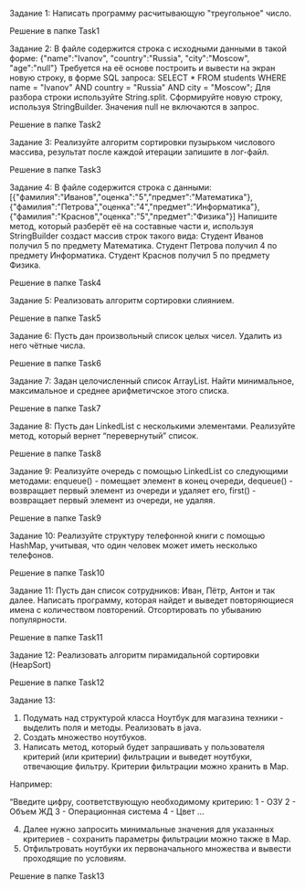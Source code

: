 Задание 1: Написать программу расчитывающую "треугольное" число.

Решение в папке Task1

Задание 2:  В файле содержится строка с исходными данными в такой форме:
            {"name":"Ivanov", "country":"Russia", "city":"Moscow", "age":"null"}
            Требуется на её основе построить и вывести на экран новую строку, в форме SQL запроса:
            SELECT * FROM students WHERE name = "Ivanov" AND country = "Russia" AND city = "Moscow";
            Для разбора строки используйте String.split. Сформируйте новую строку, используя StringBuilder.
            Значения null не включаются в запрос.

Решение в папке Task2

Задание 3:  Реализуйте алгоритм сортировки пузырьком числового массива, результат после каждой итерации запишите
в лог-файл.

Решение в папке Task3

Задание 4:  В файле содержится строка с данными:
            [{"фамилия":"Иванов","оценка":"5","предмет":"Математика"}, {"фамилия":"Петрова","оценка":"4","предмет":"Информатика"},
            {"фамилия":"Краснов","оценка":"5","предмет":"Физика"}]
            Напишите метод, который разберёт её на составные части и, используя StringBuilder создаст массив строк такого вида:
            Студент Иванов получил 5 по предмету Математика.
            Студент Петрова получил 4 по предмету Информатика.
            Студент Краснов получил 5 по предмету Физика.

Решение в папке Task4

Задание 5: Реализовать алгоритм сортировки слиянием.

Решение в папке Task5

Задание 6: Пусть дан произвольный список целых чисел. 
           Удалить из него чётные числа.

Решение в папке Task6

Задание 7: Задан целочисленный список ArrayList. 
           Найти минимальное, максимальное и среднее арифметичское этого списка.

Решение в папке Task7

Задание 8: Пусть дан LinkedList с несколькими элементами. 
           Реализуйте метод, который вернет “перевернутый” список.

Решение в папке Task8

Задание 9: Реализуйте очередь с помощью LinkedList со следующими методами:
           enqueue() - помещает элемент в конец очереди, 
           dequeue() - возвращает первый элемент из очереди и удаляет его,
           first() - возвращает первый элемент из очереди, не удаляя.

Решение в папке Task9

Задание 10: Реализуйте структуру телефонной книги с помощью HashMap, учитывая, что один человек может иметь несколько телефонов.

Решение в папке Task10

Задание 11: Пусть дан список сотрудников: Иван, Пётр, Антон и так далее. 
            Написать программу, которая найдет и выведет повторяющиеся имена с количеством повторений. 
            Отсортировать по убыванию популярности.

Решение в папке Task11

Задание 12: Реализовать алгоритм пирамидальной сортировки (HeapSort)

Решение в папке Task12

Задание 13: 

1. Подумать над структурой класса Ноутбук для магазина техники - выделить поля и методы. Реализовать в java.
2. Создать множество ноутбуков.
3. Написать метод, который будет запрашивать у пользователя критерий (или критерии) фильтрации и выведет ноутбуки, отвечающие фильтру. Критерии фильтрации можно хранить в Map. 

Например:

“Введите цифру, соответствующую необходимому критерию:
1 - ОЗУ
2 - Объем ЖД
3 - Операционная система
4 - Цвет …

4. Далее нужно запросить минимальные значения для указанных критериев - сохранить параметры фильтрации можно также в Map.
5. Отфильтровать ноутбуки их первоначального множества и вывести проходящие по условиям.

Решение в папке Task13